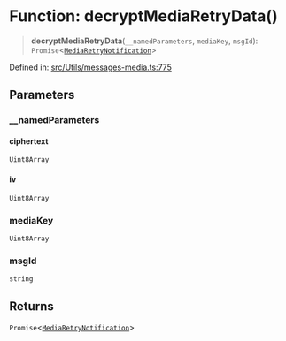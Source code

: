 # Function: decryptMediaRetryData()

> **decryptMediaRetryData**(`__namedParameters`, `mediaKey`, `msgId`): `Promise`\<[`MediaRetryNotification`](../namespaces/proto/classes/MediaRetryNotification.md)\>

Defined in: [src/Utils/messages-media.ts:775](https://github.com/Fokusdotid/bail/blob/82f46c566476ac566bfd781dede14412fcdfb787/src/Utils/messages-media.ts#L775)

## Parameters

### \_\_namedParameters

#### ciphertext

`Uint8Array`

#### iv

`Uint8Array`

### mediaKey

`Uint8Array`

### msgId

`string`

## Returns

`Promise`\<[`MediaRetryNotification`](../namespaces/proto/classes/MediaRetryNotification.md)\>
